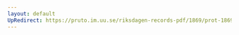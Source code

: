 ```yaml
---
layout: default
UpRedirect: https://pruto.im.uu.se/riksdagen-records-pdf/1869/prot-1869--ak--511/prot-1869--ak--511_048.pdf
---
```

